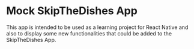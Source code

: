 # Mock SkipTheDishes App

This app is intended to be used as a learning project for React Native and also to display some new functionalities that could be added to the SkipTheDishes App.
